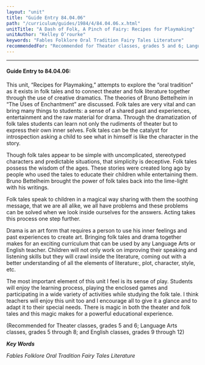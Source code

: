 ```yaml
---
layout: "unit"
title: "Guide Entry 84.04.06"
path: "/curriculum/guides/1984/4/84.04.06.x.html"
unitTitle: "A Dash of Folk, A Pinch of Fairy: Recipes for Playmaking"
unitAuthor: "Kelley O’rourke"
keywords: "Fables Folklore Oral Tradition Fairy Tales Literature"
recommendedFor: "Recommended for Theater classes, grades 5 and 6; Language Arts classes, grades 5 through 8; and English classes, grades 9 through 12"
---
```

<body>
<hr/>
<h4>
Guide Entry to 84.04.06:
</h4>
This unit, “Recipes for Playmaking,” attempts to explore the “oral tradition” as it exists in folk tales and to connect theater and folk literature together through the use of creative dramatics.  The theories of Bruno Bettelheim in “The Uses of Enchantment” are discussed.  Folk tales are very vital and can bring many things to students: a sense of a shared past and experiences, entertainment and the raw material for drama.  Through the dramatization of folk tales students can learn not only the rudiments of theater but to express their own inner selves.  Folk tales can be the catalyst for introspection asking a child to see what in himself is like the character in the story.
<p>
Though folk tales appear to be simple with uncomplicated, stereotyped characters and predictable situations, that simplicity is deceptive. Folk tales possess the wisdom of the ages.  These stories were created long ago by people who used the tales to educate their children while entertaining them.  Bruno Bettelheim brought the power of folk tales back into the lime-light with his writings.
</p>
<p>
Folk tales speak to children in a magical way sharing with them the soothing message, that we are all alike, we all have problems and these problems can be solved when we look inside ourselves for the answers.  Acting takes this process one step further.
</p>
<p>
Drama is an art form that requires a person to use his inner feelings and past experiences to create art.  Bringing folk tales and drama together makes for an exciting curriculum that can be used by any Language Arts or English teacher.  Children will not only work on improving their speaking and listening skills but they will crawl inside the literature, coming out with a better understanding of all the elements of literature:, plot, character, style, etc.
</p>
<p>
The most important element of this unit I feel is its sense of play. Students will enjoy the learning process, playing the enclosed games and participating in a wide variety of activities while studying the folk tale.  I think teachers will enjoy this unit too and I encourage all to give it a glance and to adapt it to their special needs.  There is magic in both the theater and folk tales and this magic makes for a powerful educational experience.
</p>
<p>
(Recommended for Theater classes, grades 5 and 6; Language Arts classes, grades 5 through 8; and English classes, grades 9 through 12)
</p>
<p>
<b>
<i>
Key Words
</i>
</b>
<br/>
</p>
<p>
<i>
Fables Folklore Oral Tradition Fairy Tales Literature
</i>
</p>
</body>